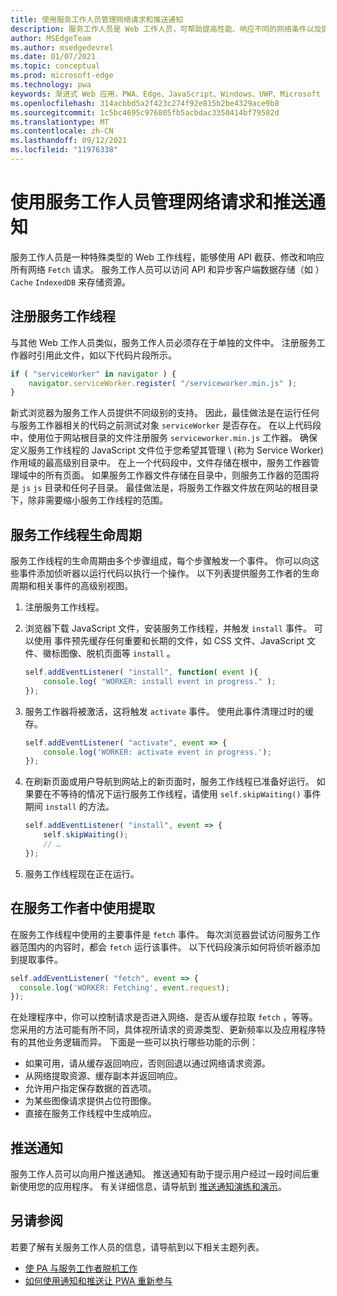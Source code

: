 ```yaml
---
title: 使用服务工作人员管理网络请求和推送通知
description: 服务工作人员是 Web 工作人员，可帮助提高性能、响应不同的网络条件以及提高与 Web 应用程序的连接。
author: MSEdgeTeam
ms.author: msedgedevrel
ms.date: 01/07/2021
ms.topic: conceptual
ms.prod: microsoft-edge
ms.technology: pwa
keywords: 渐进式 Web 应用，PWA、Edge、JavaScript、Windows、UWP、Microsoft Store
ms.openlocfilehash: 314acbbd5a2f423c274f92e815b2be4329ace9b8
ms.sourcegitcommit: 1c5bc4695c976805fb5acbdac3350414bf79582d
ms.translationtype: MT
ms.contentlocale: zh-CN
ms.lasthandoff: 09/12/2021
ms.locfileid: "11976338"
---
```

# <a name="use-service-workers-to-manage-network-requests-and-push-notifications"></a>使用服务工作人员管理网络请求和推送通知

服务工作人员是一种特殊类型的 Web 工作线程，能够使用 API 截获、修改和响应所有网络 `Fetch` 请求。  服务工作人员可以访问 API 和异步客户端数据存储（如 ） `Cache` `IndexedDB` 来存储资源。  

## <a name="registering-a-service-worker"></a>注册服务工作线程  

与其他 Web 工作人员类似，服务工作人员必须存在于单独的文件中。 注册服务工作器时引用此文件，如以下代码片段所示。  

```javascript
if ( "serviceWorker" in navigator ) {
    navigator.serviceWorker.register( "/serviceworker.min.js" );
}
```  

新式浏览器为服务工作人员提供不同级别的支持。 因此，最佳做法是在运行任何与服务工作器相关的代码之前测试对象 `serviceWorker` 是否存在。 在以上代码段中，使用位于网站根目录的文件注册服务 `serviceworker.min.js` 工作器。 确保定义服务工作线程的 JavaScript 文件位于您希望其管理 \ (称为 Service Worker\) 作用域的最高级别目录中。  在上一个代码段中，文件存储在根中，服务工作器管理域中的所有页面。 如果服务工作器文件存储在目录中，则服务工作器的范围将是 `js` `js` 目录和任何子目录。  最佳做法是，将服务工作器文件放在网站的根目录下，除非需要缩小服务工作线程的范围。  

## <a name="the-service-worker-lifecycle"></a>服务工作线程生命周期  

服务工作线程的生命周期由多个步骤组成，每个步骤触发一个事件。 你可以向这些事件添加侦听器以运行代码以执行一个操作。 以下列表提供服务工作者的生命周期和相关事件的高级别视图。 

1.  注册服务工作线程。  
1.  浏览器下载 JavaScript 文件，安装服务工作线程，并触发 `install` 事件。 可以使用 事件预先缓存任何重要和长期的文件，如 CSS 文件、JavaScript 文件、徽标图像、脱机页面等 `install` 。  
    
    ```javascript
    self.addEventListener( "install", function( event ){
        console.log( "WORKER: install event in progress." );
    });
    ```  
    
1.  服务工作器将被激活，这将触发 `activate` 事件。  使用此事件清理过时的缓存。  
    
    ```javascript
    self.addEventListener( "activate", event => {
        console.log('WORKER: activate event in progress.');
    });
    ```  
    
1.  在刷新页面或用户导航到网站上的新页面时，服务工作线程已准备好运行。 如果要在不等待的情况下运行服务工作线程，请使用 `self.skipWaiting()` 事件期间 `install` 的方法。  
    
    ```javascript
    self.addEventListener( "install", event => {
        self.skipWaiting();
        // …
    });
    ```
    
1.  服务工作线程现在正在运行。     
    
## <a name="using-fetch-in-service-workers"></a>在服务工作者中使用提取  

在服务工作线程中使用的主要事件是 `fetch` 事件。  每次浏览器尝试访问服务工作器范围内的内容时，都会 `fetch` 运行该事件。 以下代码段演示如何将侦听器添加到提取事件。  

```javascript
self.addEventListener( "fetch", event => {
  console.log('WORKER: Fetching', event.request);
});
```  

在处理程序中，你可以控制请求是否进入网络、是否从缓存拉取 `fetch` ，等等。  您采用的方法可能有所不同，具体视所请求的资源类型、更新频率以及应用程序特有的其他业务逻辑而异。  下面是一些可以执行哪些功能的示例：  

*   如果可用，请从缓存返回响应，否则回退以通过网络请求资源。  
*   从网络提取资源、缓存副本并返回响应。
*   允许用户指定保存数据的首选项。 
*   为某些图像请求提供占位符图像。  
*   直接在服务工作线程中生成响应。  
    
## <a name="push-notifications"></a>推送通知  

服务工作人员可以向用户推送通知。 推送通知有助于提示用户经过一段时间后重新使用您的应用程序。 有关详细信息，请导航到 [推送通知演练和演示][AzurewebsitesWebpushdemo]。  

## <a name="see-also"></a>另请参阅  

若要了解有关服务工作人员的信息，请导航到以下相关主题列表。  

*   [使 PA 与服务工作者脱机工作][MDNPwasMakingOfflineServiceWorkers]  
*   [如何使用通知和推送让 PWA 重新参与][MDNPwasMakeReengageablesingNotificationsPush]  
    
<!-- links -->  

[AzurewebsitesWebpushdemo]: https://webpushdemo.azurewebsites.net "Web 推送通知| Microsoft Edge演示"  

[MDNPwasMakingOfflineServiceWorkers]: https://developer.mozilla.org/docs/Web/Progressive_web_apps/Offline_Service_workers "使 PA 与服务工作人员脱机工作 - PBA |MDN"  
[MDNPwasMakeReengageablesingNotificationsPush]: https://developer.mozilla.org/docs/Web/Progressive_web_apps/Re-engageable_Notifications_Push "如何使用通知和推送通知让 PWA 重新参与 - PA |MDN"  
